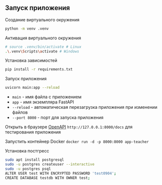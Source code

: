## Запуск приложения

Создание виртуального окружения
```bash
python -m venv .venv
```

Активация виртуального окружения
```bash
# source .venv/bin/activate # Linux
.\.venv\Scripts\activate # Windows
```

Установка зависимостей
```bash
pip install -r requirements.txt
```

Запуск приложения
```bash
uvicorn main:app --reload
```
- `main` - имя файла с приложением
- `app` - имя экземпляра FastAPI
- `--reload` - автоматическая перезагрузка приложения при изменении файлов
- `--port 8000` - порт для запуска приложения



Открыть в браузере  [OpenAPI](http://127.0.0.1:8000/docs) `http://127.0.0.1:8000/docs` для тестирования приложения

Запустить контейнер Docker
`docker run -d -p 8000:8000 app-teacher`


Установка постгресс
```bash
sudo apt install postgresql
sudo -u postgres createuser --interactive
sudo -u postgres psql
ALTER USER test WITH ENCRYPTED PASSWORD 'test0904';
CREATE DATABASE testdb WITH OWNER test;

```
